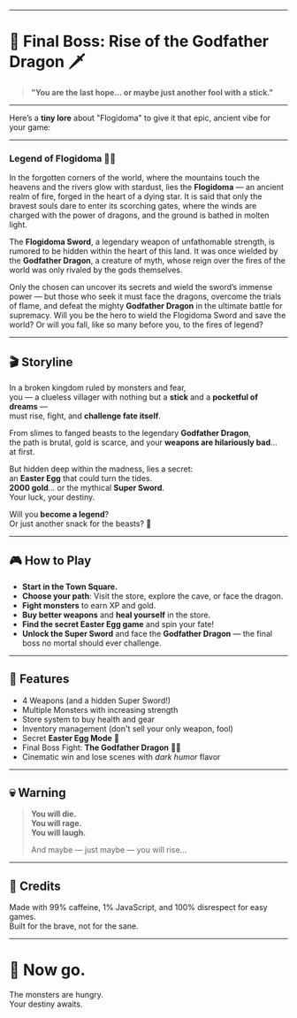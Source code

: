 
---

# 🐉 Final Boss: Rise of the Godfather Dragon 🗡️


> **"You are the last hope... or maybe just another fool with a stick."**

---
Here’s a **tiny lore** about "Flogidoma" to give it that epic, ancient vibe for your game:

---

### **Legend of Flogidoma** 🌌🔥

In the forgotten corners of the world, where the mountains touch the heavens and the rivers glow with stardust, lies the **Flogidoma** — an ancient realm of fire, forged in the heart of a dying star. It is said that only the bravest souls dare to enter its scorching gates, where the winds are charged with the power of dragons, and the ground is bathed in molten light.

The **Flogidoma Sword**, a legendary weapon of unfathomable strength, is rumored to be hidden within the heart of this land. It was once wielded by the **Godfather Dragon**, a creature of myth, whose reign over the fires of the world was only rivaled by the gods themselves.

Only the chosen can uncover its secrets and wield the sword’s immense power — but those who seek it must face the dragons, overcome the trials of flame, and defeat the mighty **Godfather Dragon** in the ultimate battle for supremacy. Will you be the hero to wield the Flogidoma Sword and save the world? Or will you fall, like so many before you, to the fires of legend?

---


## 🎬 Storyline

In a broken kingdom ruled by monsters and fear,  
you — a clueless villager with nothing but a **stick** and a **pocketful of dreams** —  
must rise, fight, and **challenge fate itself**.

From slimes to fanged beasts to the legendary **Godfather Dragon**,  
the path is brutal, gold is scarce, and your **weapons are hilariously bad**...  
at first.

But hidden deep within the madness, lies a secret:  
an **Easter Egg** that could turn the tides.  
**2000 gold**... or the mythical **Super Sword**.  
Your luck, your destiny.

Will you **become a legend**?  
Or just another snack for the beasts? 🦴

---

## 🎮 How to Play

- **Start in the Town Square.**
- **Choose your path**: Visit the store, explore the cave, or face the dragon.
- **Fight monsters** to earn XP and gold.
- **Buy better weapons** and **heal yourself** in the store.
- **Find the secret Easter Egg game** and spin your fate!
- **Unlock the Super Sword** and face the **Godfather Dragon** — the final boss no mortal should ever challenge.

---

## 🧙 Features

- 4 Weapons (and a hidden Super Sword!)
- Multiple Monsters with increasing strength
- Store system to buy health and gear
- Inventory management (don't sell your only weapon, fool)
- Secret **Easter Egg Mode** 🎲
- Final Boss Fight: **The Godfather Dragon** 🐲👑
- Cinematic win and lose scenes with *dark humor* flavor

---

## 💀 Warning

> **You will die.**  
> **You will rage.**  
> **You will laugh.**  
>  
> And maybe — just maybe — you will rise...  

---

## 📜 Credits

Made with 99% caffeine, 1% JavaScript, and 100% disrespect for easy games.  
Built for the brave, not for the sane.

---

# 🎤 Now go.  
The monsters are hungry.  
Your destiny awaits.


